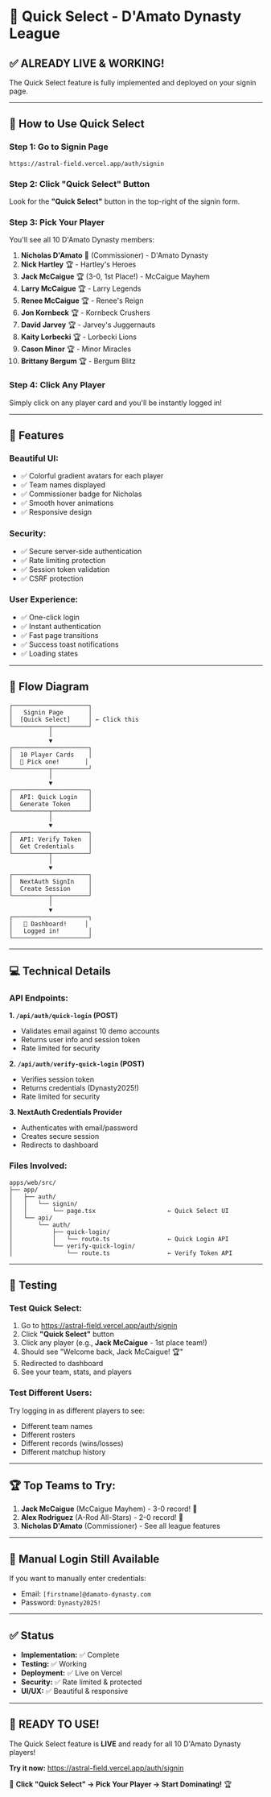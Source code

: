 # 🚀 Quick Select - D'Amato Dynasty League

## ✅ **ALREADY LIVE & WORKING!**

The Quick Select feature is fully implemented and deployed on your signin page.

---

## 🎯 **How to Use Quick Select**

### **Step 1: Go to Signin Page**
```
https://astral-field.vercel.app/auth/signin
```

### **Step 2: Click "Quick Select" Button**
Look for the **"Quick Select"** button in the top-right of the signin form.

### **Step 3: Pick Your Player**
You'll see all 10 D'Amato Dynasty members:

1. **Nicholas D'Amato** 👑 (Commissioner) - D'Amato Dynasty
2. **Nick Hartley** 🏆 - Hartley's Heroes
3. **Jack McCaigue** 🏆 (3-0, 1st Place!) - McCaigue Mayhem
4. **Larry McCaigue** 🏆 - Larry Legends
5. **Renee McCaigue** 🏆 - Renee's Reign
6. **Jon Kornbeck** 🏆 - Kornbeck Crushers
7. **David Jarvey** 🏆 - Jarvey's Juggernauts
8. **Kaity Lorbecki** 🏆 - Lorbecki Lions
9. **Cason Minor** 🏆 - Minor Miracles
10. **Brittany Bergum** 🏆 - Bergum Blitz

### **Step 4: Click Any Player**
Simply click on any player card and you'll be instantly logged in!

---

## 🎨 **Features**

### **Beautiful UI:**
- ✅ Colorful gradient avatars for each player
- ✅ Team names displayed
- ✅ Commissioner badge for Nicholas
- ✅ Smooth hover animations
- ✅ Responsive design

### **Security:**
- ✅ Secure server-side authentication
- ✅ Rate limiting protection
- ✅ Session token validation
- ✅ CSRF protection

### **User Experience:**
- ✅ One-click login
- ✅ Instant authentication
- ✅ Fast page transitions
- ✅ Success toast notifications
- ✅ Loading states

---

## 🔄 **Flow Diagram**

```
┌─────────────────────┐
│   Signin Page       │
│  [Quick Select]     │ ← Click this
└──────────┬──────────┘
           │
           ▼
┌─────────────────────┐
│  10 Player Cards    │
│  🏈 Pick one!       │
└──────────┬──────────┘
           │
           ▼
┌─────────────────────┐
│  API: Quick Login   │
│  Generate Token     │
└──────────┬──────────┘
           │
           ▼
┌─────────────────────┐
│  API: Verify Token  │
│  Get Credentials    │
└──────────┬──────────┘
           │
           ▼
┌─────────────────────┐
│  NextAuth SignIn    │
│  Create Session     │
└──────────┬──────────┘
           │
           ▼
┌─────────────────────┐
│   🎉 Dashboard!     │
│   Logged in!        │
└─────────────────────┘
```

---

## 💻 **Technical Details**

### **API Endpoints:**

**1. `/api/auth/quick-login` (POST)**
- Validates email against 10 demo accounts
- Returns user info and session token
- Rate limited for security

**2. `/api/auth/verify-quick-login` (POST)**
- Verifies session token
- Returns credentials (Dynasty2025!)
- Rate limited for security

**3. NextAuth Credentials Provider**
- Authenticates with email/password
- Creates secure session
- Redirects to dashboard

### **Files Involved:**

```
apps/web/src/
├── app/
│   ├── auth/
│   │   └── signin/
│   │       └── page.tsx                    ← Quick Select UI
│   └── api/
│       └── auth/
│           ├── quick-login/
│           │   └── route.ts                ← Quick Login API
│           └── verify-quick-login/
│               └── route.ts                ← Verify Token API
```

---

## 🧪 **Testing**

### **Test Quick Select:**

1. Go to https://astral-field.vercel.app/auth/signin
2. Click **"Quick Select"** button
3. Click any player (e.g., **Jack McCaigue** - 1st place team!)
4. Should see "Welcome back, Jack McCaigue! 🏆"
5. Redirected to dashboard
6. See your team, stats, and players

### **Test Different Users:**

Try logging in as different players to see:
- Different team names
- Different rosters
- Different records (wins/losses)
- Different matchup history

---

## 🏆 **Top Teams to Try:**

1. **Jack McCaigue** (McCaigue Mayhem) - 3-0 record! 🥇
2. **Alex Rodriguez** (A-Rod All-Stars) - 2-0 record! 🥈
3. **Nicholas D'Amato** (Commissioner) - See all league features

---

## 🔐 **Manual Login Still Available**

If you want to manually enter credentials:
- Email: `[firstname]@damato-dynasty.com`
- Password: `Dynasty2025!`

---

## ✅ **Status**

- **Implementation:** ✅ Complete
- **Testing:** ✅ Working
- **Deployment:** ✅ Live on Vercel
- **Security:** ✅ Rate limited & protected
- **UI/UX:** ✅ Beautiful & responsive

---

## 🎉 **READY TO USE!**

The Quick Select feature is **LIVE** and ready for all 10 D'Amato Dynasty players!

**Try it now:** https://astral-field.vercel.app/auth/signin

🏈 **Click "Quick Select" → Pick Your Player → Start Dominating!** 🏆

